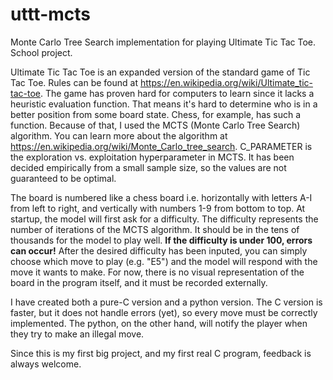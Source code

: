 # uttt-mcts

Monte Carlo Tree Search implementation for playing Ultimate Tic Tac Toe. School project.

Ultimate Tic Tac Toe is an expanded version of the standard game of Tic Tac Toe. Rules can be found at https://en.wikipedia.org/wiki/Ultimate_tic-tac-toe. The game has proven hard for computers to learn since it lacks a heuristic evaluation function. That means it's hard to determine who is in a better position from some board state. Chess, for example, has such a function. Because of that, I used the MCTS (Monte Carlo Tree Search) algorithm. You can learn more about the algorithm at https://en.wikipedia.org/wiki/Monte_Carlo_tree_search. C_PARAMETER is the exploration vs. exploitation hyperparameter in MCTS. It has been decided empirically from a small sample size, so the values are not guaranteed to be optimal.

The board is numbered like a chess board i.e. horizontally with letters A-I from left to right, and vertically with numbers 1-9 from bottom to top. At startup, the model will first ask for a difficulty. The difficulty represents the number of iterations of the MCTS algorithm. It should be in the tens of thousands for the model to play well. **If the difficulty is under 100, errors can occur!** After the desired difficulty has been inputed, you can simply choose which move to play (e.g. "E5") and the model will respond with the move it wants to make. For now, there is no visual representation of the board in the program itself, and it must be recorded externally.

I have created both a pure-C version and a python version. The C version is faster, but it does not handle errors (yet), so every move must be correctly implemented. The python, on the other hand, will notify the player when they try to make an illegal move.

Since this is my first big project, and my first real C program, feedback is always welcome.
